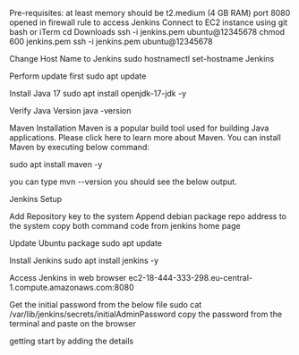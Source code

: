 Pre-requisites:
 at least memory should be t2.medium (4 GB RAM)
port 8080 opened in firewall rule to access Jenkins
Connect to EC2 instance using git bash or iTerm
cd Downloads
ssh -i jenkins.pem ubuntu@12345678
chmod 600 jenkins.pem
ssh -i jenkins.pem ubuntu@12345678

Change Host Name to Jenkins
sudo hostnamectl set-hostname Jenkins


Perform update first
sudo apt update

Install Java 17
sudo apt install openjdk-17-jdk -y


Verify Java Version
java -version

Maven Installation
Maven is a popular build tool used for building Java applications. Please click here to learn more about Maven. You can install Maven by executing below command:

sudo apt install maven -y

you can type mvn --version
you should see the below output.


Jenkins Setup

Add Repository key to the system
Append debian package repo address to the system
copy both  command code from jenkins home page 


Update Ubuntu package
sudo apt update


Install Jenkins
sudo apt install jenkins -y


Access Jenkins in web browser
ec2-18-444-333-298.eu-central-1.compute.amazonaws.com:8080


Get the initial password from the below file
sudo cat /var/lib/jenkins/secrets/initialAdminPassword
copy the password from the terminal and paste on the browser

getting start by adding the details










